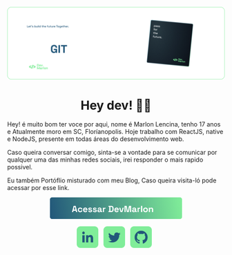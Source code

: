           

[![Header](https://raw.githubusercontent.com/MarlonLencina/MarlonLencina/main/welcometodevmarlongit.png)](https://github.com/MarlonLencina/)



<h1 align="center">Hey dev! 👨‍💻</h1>

<p>Hey! é muito bom ter voce por aqui, nome é Marlon Lencina, tenho 17 anos e Atualmente moro em SC, Floríanopolis. Hoje trabalho com ReactJS, native e NodeJS, presente em todas áreas do desenvolvimento web.</p>

<p>Caso queira conversar comigo, sinta-se a vontade para se comunicar por qualquer uma das minhas redes sociais, irei responder o mais rapido possivel.</p>


<p>Eu também Portóflio misturado com meu Blog,  Caso queira visita-ló pode acessar por esse link.</p>



<div align="center">
<p>
          </p>
<a href="https://devmarlon.tech"><img height="50" margin="100" src="https://raw.githubusercontent.com/MarlonLencina/MarlonLencina/main/btndevmarlon.png">
          <p>
          </p>
</div></a>


<div align='center'>
          <p>
          </p>
          <p>
          </p>
          <p>
          </p>
<a href="https://www.linkedin.com/in/devmarlonlencina/"><img height="50" src="https://raw.githubusercontent.com/MarlonLencina/MarlonLencina/main/linkedindevmarlon.png"></a>&nbsp;&nbsp;
<a href="https://twitter.com/devmarlontech"><img height="50" src="https://raw.githubusercontent.com/MarlonLencina/MarlonLencina/main/twitterdevmarlon.png"></a>&nbsp;&nbsp;
<a href="https://github.com/MarlonLencina/"><img height="50" src="https://raw.githubusercontent.com/MarlonLencina/MarlonLencina/main/githubdevmarlon.png"></a>&nbsp;&nbsp;
</div>



